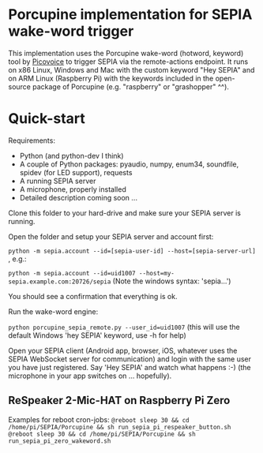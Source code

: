 # Porcupine implementation for SEPIA wake-word trigger

This implementation uses the Porcupine wake-word (hotword, keyword) tool by [Picovoice](https://picovoice.ai/) to trigger SEPIA via the remote-actions endpoint.
It runs on x86 Linux, Windows and Mac with the custom keyword "Hey SEPIA" and on ARM Linux (Raspberry Pi) with the keywords included in the open-source package of Porcupine (e.g. "raspberry" or "grashopper" ^^).

# Quick-start

Requirements:
* Python (and python-dev I think)
* A couple of Python packages: pyaudio, numpy, enum34, soundfile, spidev (for LED support), requests
* A running SEPIA server
* A microphone, properly installed
* Detailed description coming soon ...

Clone this folder to your hard-drive and make sure your SEPIA server is running.

Open the folder and setup your SEPIA server and account first:

`python -m sepia.account --id=[sepia-user-id] --host=[sepia-server-url]` , e.g.:

`python -m sepia.account --id=uid1007 --host=my-sepia.example.com:20726/sepia` (Note the windows syntax: 'sepia\...')

You should see a confirmation that everything is ok.

Run the wake-word engine:

`python porcupine_sepia_remote.py --user_id=uid1007` (this will use the default Windows 'hey SEPIA' keyword, use -h for help)

Open your SEPIA client (Android app, browser, iOS, whatever uses the SEPIA WebSocket server for communication) and login with the same user you have just registered.
Say 'Hey SEPIA' and watch what happens :-) (the microphone in your app switches on ... hopefully).

## ReSpeaker 2-Mic-HAT on Raspberry Pi Zero
Examples for reboot cron-jobs:
`@reboot sleep 30 && cd /home/pi/SEPIA/Porcupine && sh run_sepia_pi_respeaker_button.sh`
`@reboot sleep 30 && cd /home/pi/SEPIA/Porcupine && sh run_sepia_pi_zero_wakeword.sh`
